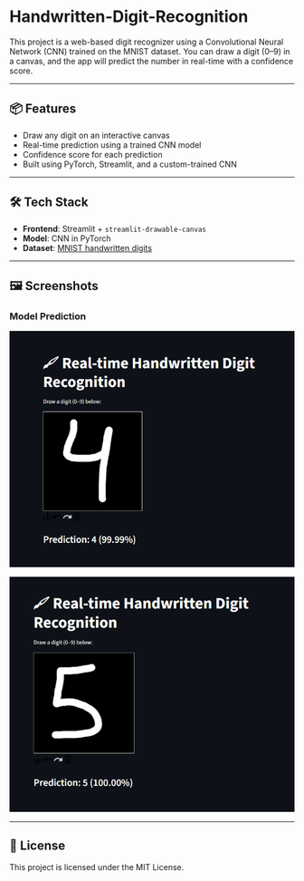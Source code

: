 # Handwritten-Digit-Recognition


This project is a web-based digit recognizer using a Convolutional Neural Network (CNN) trained on the MNIST dataset. You can draw a digit (0–9) in a canvas, and the app will predict the number in real-time with a confidence score.

---

## 📦 Features
- Draw any digit on an interactive canvas
- Real-time prediction using a trained CNN model
- Confidence score for each prediction
- Built using PyTorch, Streamlit, and a custom-trained CNN

---

## 🛠️ Tech Stack
- **Frontend**: Streamlit + `streamlit-drawable-canvas`
- **Model**: CNN in PyTorch
- **Dataset**: [MNIST handwritten digits](http://yann.lecun.com/exdb/mnist/)
---

## 🖼️ Screenshots

### Model Prediction

![Digit Drawing](Screenshot%202025-06-25%20150720.png)


![Prediction Result](Screenshot%202025-06-25%20150750.png)


---

## 📄 License
This project is licensed under the MIT License.
